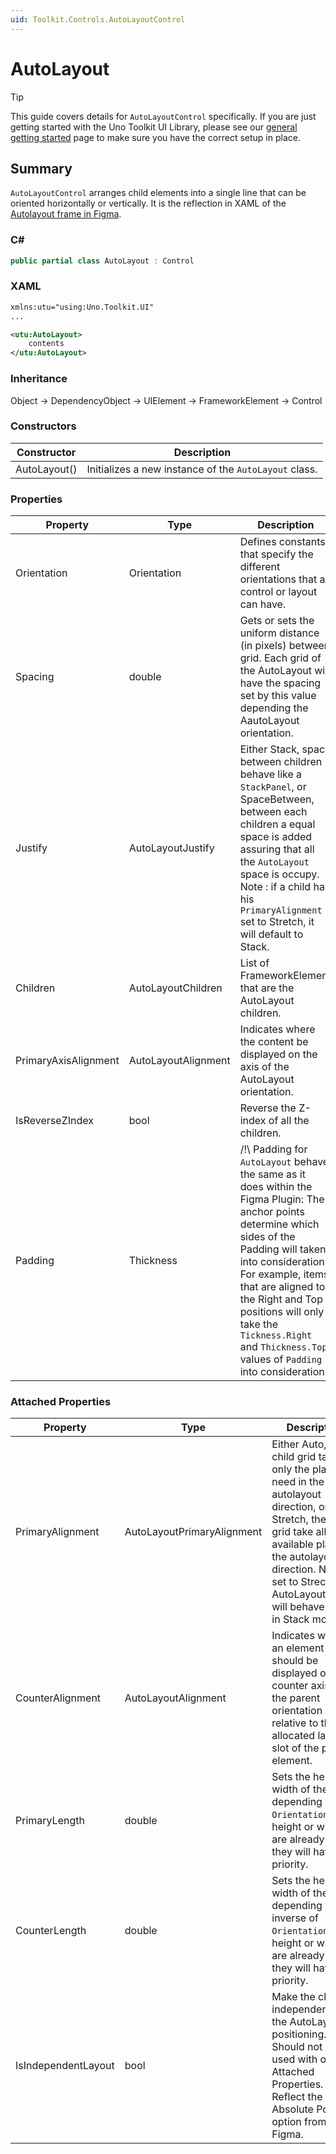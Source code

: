 ```yaml
---
uid: Toolkit.Controls.AutoLayoutControl
---
```


# AutoLayout

> [!TIP] 
> This guide covers details for `AutoLayoutControl` specifically. If you are just getting started with the Uno Toolkit UI Library, please see our [general getting started](../getting-started.md) page to make sure you have the correct setup in place.

## Summary
`AutoLayoutControl` arranges child elements into a single line that can be oriented horizontally or vertically. It is the reflection in XAML of the [Autolayout frame in Figma](https://www.figma.com/widget-docs/api/component-AutoLayout).

### C#
```csharp
public partial class AutoLayout : Control
```

### XAML
```xml
xmlns:utu="using:Uno.Toolkit.UI"
...

<utu:AutoLayout>
    contents
</utu:AutoLayout>
```

### Inheritance 
Object &#8594; DependencyObject &#8594; UIElement &#8594; FrameworkElement &#8594; Control

### Constructors
| Constructor     | Description                                              |
|-----------------|----------------------------------------------------------|
| AutoLayout() | Initializes a new instance of the `AutoLayout` class. |

### Properties
Property|Type|Description
-|-|-
Orientation | Orientation | Defines constants that specify the different orientations that a control or layout can have. 
Spacing | double | Gets or sets the uniform distance (in pixels) between grid. Each grid of the AutoLayout will have the spacing set by this value depending the AautoLayout orientation.
Justify | AutoLayoutJustify | Either Stack, space between children behave like a `StackPanel`, or SpaceBetween, between each children a equal space is added assuring that all the `AutoLayout` space is occupy. Note : if a child has his `PrimaryAlignment` set to Stretch, it will default to Stack.
Children |  AutoLayoutChildren | List of FrameworkElement that are the AutoLayout children.
PrimaryAxisAlignment | AutoLayoutAlignment | Indicates where the content be displayed on the axis of the AutoLayout orientation.
IsReverseZIndex | bool | Reverse the Z-index of all the children.
Padding | Thickness | /!\ Padding for `AutoLayout` behave the same as it does within the Figma Plugin: The anchor points determine which sides of the Padding will taken into consideration. For example, items that are aligned to the Right and Top positions will only take the `Tickness.Right` and `Thickness.Top` values of `Padding` into consideration.

### Attached Properties
Property|Type|Description
-|-|-
PrimaryAlignment|AutoLayoutPrimaryAlignment|Either Auto, the child grid take only the place it need in the autolayout direction, or Stretch, the child grid take all the available place in the autolayout direction. Note if set to Strech AutoLayoutJustify will behave as if in Stack mode.
CounterAlignment|AutoLayoutAlignment|Indicates where an element should be displayed on the counter axis of the parent orientation relative to the allocated layout slot of the parent element.
PrimaryLength|double| Sets the height or width of the child depending on the `Orientation`. If height or width are already set they will have priority.
CounterLength|double|Sets the height or width of the child depending on the inverse of `Orientation`. If height or width are already set they will have priority.
IsIndependentLayout | bool | Make the child independent of the AutoLayout positioning. Should not be used with other Attached Properties. Reflect the Absolute Position option from Figma.